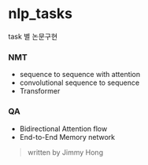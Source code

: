 ﻿# nlp_tasks

task 별 논문구현


### NMT 
- sequence to sequence with attention
- convolutional sequence to sequence
- Transformer 


### QA
- Bidirectional Attention flow
- End-to-End Memory network




> written by Jimmy Hong
